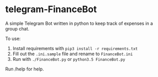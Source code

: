 # telegram-FinanceBot
A simple Telegram Bot written in python to keep track of expenses in a group chat.

To use:
1. Install requirements with `pip3 install -r requirements.txt`
2. Fill out the `.ini.sample` file and rename to `FinanceBot.ini`
3. Run with `./FinanceBot.py` or `python3.5 FinanceBot.py`

Run /help for help.
 
